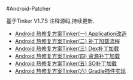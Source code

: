 #Android-Patcher

基于Tinker V1.7.5 注释源码,持续更新.

* [Android 热修复方案Tinker(一) Application改造](http://blog.csdn.net/l2show/article/details/53187548)
* [Android 热修复方案Tinker(二) 补丁加载流程](http://blog.csdn.net/l2show/article/details/53240023)
* [Android 热修复方案Tinker(三) Dex补丁加载](http://blog.csdn.net/l2show/article/details/53307523)
* [Android 热修复方案Tinker(四) 资源补丁加载](http://blog.csdn.net/l2show/article/details/53454933)
* [Android 热修复方案Tinker(五) SO补丁加载](http://blog.csdn.net/l2show/article/details/53573945)
* [Android 热修复方案Tinker(六) Gradle插件实现](http://blog.csdn.net/l2show/article/details/53925543)